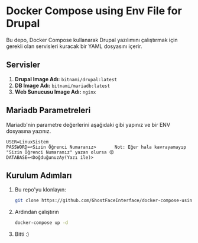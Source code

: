 # Docker Compose using Env File for Drupal

Bu depo, Docker Compose kullanarak Drupal yazılımını çalıştırmak için gerekli olan servisleri kuracak bir YAML dosyasını içerir.

## Servisler

1. **Drupal Image Adı:** `bitnami/drupal:latest`
2. **DB Image Adı:** `bitnami/mariadb:latest`
3. **Web Sunucusu Image Adı:** `nginx`

## Mariadb Parametreleri

Mariadb'nin parametre değerlerini aşağıdaki gibi yapınız ve bir ENV dosyasına yazınız.

```env
USER=LinuxSistem
PASSWORD=<Sizin Öğrenci Numaranız>       Not: Eğer hala kavrayamayıp "Sizin Öğrenci Numaranız" yazan olursa 😡 
DATABASE=<DoğduğunuzAy(Yazı ile)>
```

## Kurulum Adımları

1. Bu repo'yu klonlayın:

   ```bash
   git clone https://github.com/GhostFaceInterface/docker-compose-using-env-file.git
   ```
2. Ardından çalıştırın   
   ```bash
   docker-compose up -d
   ```
3. Bitti :)   
